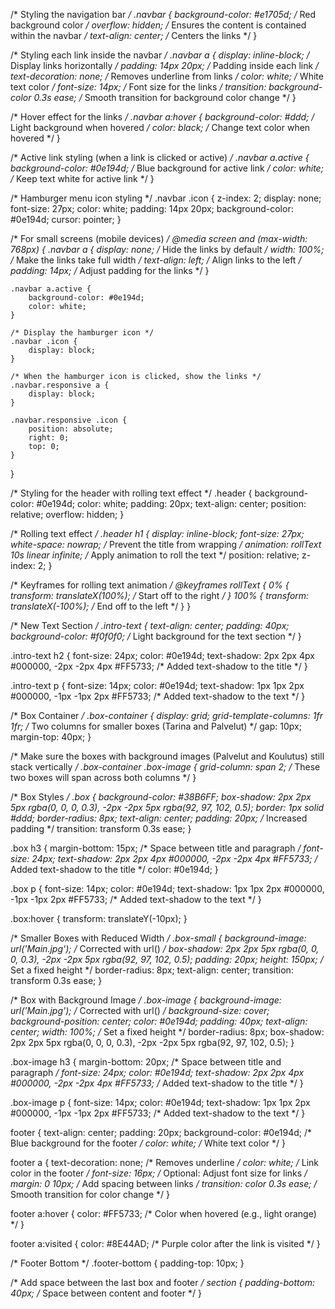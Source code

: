 /* Styling the navigation bar */
.navbar {
    background-color: #e1705d; /* Red background color */
    overflow: hidden; /* Ensures the content is contained within the navbar */
    text-align: center; /* Centers the links */
}

/* Styling each link inside the navbar */
.navbar a {
    display: inline-block; /* Display links horizontally */
    padding: 14px 20px; /* Padding inside each link */
    text-decoration: none; /* Removes underline from links */
    color: white; /* White text color */
    font-size: 14px; /* Font size for the links */
    transition: background-color 0.3s ease; /* Smooth transition for background color change */
}

/* Hover effect for the links */
.navbar a:hover {
    background-color: #ddd; /* Light background when hovered */
    color: black; /* Change text color when hovered */
}

/* Active link styling (when a link is clicked or active) */
.navbar a.active {
    background-color: #0e194d; /* Blue background for active link */
    color: white; /* Keep text white for active link */
}

/* Hamburger menu icon styling */
.navbar .icon {
    z-index: 2;
    display: none;
    font-size: 27px;
    color: white;
    padding: 14px 20px;
    background-color: #0e194d;
    cursor: pointer;
}

/* For small screens (mobile devices) */
@media screen and (max-width: 768px) {
    .navbar a {
        display: none; /* Hide the links by default */
        width: 100%; /* Make the links take full width */
        text-align: left; /* Align links to the left */
        padding: 14px; /* Adjust padding for the links */
    }

    .navbar a.active {
        background-color: #0e194d;
        color: white;
    }

    /* Display the hamburger icon */
    .navbar .icon {
        display: block;
    }

    /* When the hamburger icon is clicked, show the links */
    .navbar.responsive a {
        display: block;
    }

    .navbar.responsive .icon {
        position: absolute;
        right: 0;
        top: 0;
    }
}

/* Styling for the header with rolling text effect */
.header {
    background-color: #0e194d;
    color: white;
    padding: 20px;
    text-align: center;
    position: relative;
    overflow: hidden;
}

/* Rolling text effect */
.header h1 {
    display: inline-block;
    font-size: 27px;
    white-space: nowrap; /* Prevent the title from wrapping */
    animation: rollText 10s linear infinite; /* Apply animation to roll the text */
    position: relative;
    z-index: 2;
}

/* Keyframes for rolling text animation */
@keyframes rollText {
    0% {
        transform: translateX(100%); /* Start off to the right */
    }
    100% {
        transform: translateX(-100%); /* End off to the left */
    }
}

/* New Text Section */
.intro-text {
    text-align: center;
    padding: 40px;
    background-color: #f0f0f0; /* Light background for the text section */
}

.intro-text h2 {
    font-size: 24px;
    color: #0e194d;
    text-shadow: 2px 2px 4px #000000, -2px -2px 4px #FF5733; /* Added text-shadow to the title */
}

.intro-text p {
    font-size: 14px;
    color: #0e194d;
    text-shadow: 1px 1px 2px #000000, -1px -1px 2px #FF5733; /* Added text-shadow to the text */
}

/* Box Container */
.box-container {
    display: grid;
    grid-template-columns: 1fr 1fr; /* Two columns for smaller boxes (Tarina and Palvelut) */
    gap: 10px;
    margin-top: 40px;
}

/* Make sure the boxes with background images (Palvelut and Koulutus) still stack vertically */
.box-container .box-image {
    grid-column: span 2; /* These two boxes will span across both columns */
}

/* Box Styles */
.box {
    background-color: #38B6FF;
    box-shadow: 2px 2px 5px rgba(0, 0, 0, 0.3), -2px -2px 5px rgba(92, 97, 102, 0.5);
    border: 1px solid #ddd;
    border-radius: 8px;
    text-align: center;
    padding: 20px; /* Increased padding */
    transition: transform 0.3s ease;
}

.box h3 {
    margin-bottom: 15px; /* Space between title and paragraph */
    font-size: 24px;
    text-shadow: 2px 2px 4px #000000, -2px -2px 4px #FF5733; /* Added text-shadow to the title */
    color: #0e194d;
}

.box p {
    font-size: 14px;
    color: #0e194d;
    text-shadow: 1px 1px 2px #000000, -1px -1px 2px #FF5733; /* Added text-shadow to the text */
}

.box:hover {
    transform: translateY(-10px);
}

/* Smaller Boxes with Reduced Width */
.box-small {
    background-image: url('Main.jpg'); /* Corrected with url() */
    box-shadow: 2px 2px 5px rgba(0, 0, 0, 0.3), -2px -2px 5px rgba(92, 97, 102, 0.5);
    padding: 20px;
    height: 150px; /* Set a fixed height */
    border-radius: 8px;
    text-align: center;
    transition: transform 0.3s ease;
}

/* Box with Background Image */
.box-image {
    background-image: url('Main.jpg'); /* Corrected with url() */
    background-size: cover;
    background-position: center;
    color: #0e194d;
    padding: 40px;
    text-align: center;
    width: 100%; /* Set a fixed height */
    border-radius: 8px;
    box-shadow: 2px 2px 5px rgba(0, 0, 0, 0.3), -2px -2px 5px rgba(92, 97, 102, 0.5);
}

.box-image h3 {
    margin-bottom: 20px; /* Space between title and paragraph */
    font-size: 24px;
    color: #0e194d;
    text-shadow: 2px 2px 4px #000000, -2px -2px 4px #FF5733; /* Added text-shadow to the title */
}

.box-image p {
    font-size: 14px;
    color: #0e194d;
    text-shadow: 1px 1px 2px #000000, -1px -1px 2px #FF5733; /* Added text-shadow to the text */
}

footer {
    text-align: center;
    padding: 20px;
    background-color: #0e194d; /* Blue background for the footer */
    color: white; /* White text color */
}

footer a {
    text-decoration: none; /* Removes underline */
    color: white; /* Link color in the footer */
    font-size: 16px; /* Optional: Adjust font size for links */
    margin: 0 10px; /* Add spacing between links */
    transition: color 0.3s ease; /* Smooth transition for color change */
}

footer a:hover {
    color: #FF5733; /* Color when hovered (e.g., light orange) */
}

footer a:visited {
    color: #8E44AD; /* Purple color after the link is visited */
}

/* Footer Bottom */
.footer-bottom {
    padding-top: 10px;
}

/* Add space between the last box and footer */
section {
    padding-bottom: 40px; /* Space between content and footer */
}
